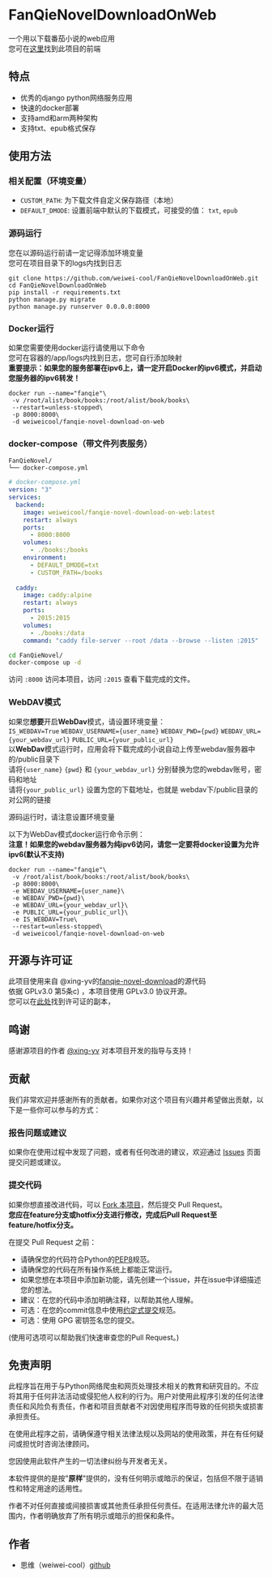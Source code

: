 # FanQieNovelDownloadOnWeb
一个用以下载番茄小说的web应用  
您可在[这里](https://github.com/weiwei-cool/FanQieNovelDownloadOnWebUI)找到此项目的前端

## 特点

 - 优秀的django python网络服务应用
 - 快速的docker部署
 - 支持amd和arm两种架构
 - 支持txt、epub格式保存

## 使用方法
### 相关配置（环境变量）
- `CUSTOM_PATH`: 为下载文件自定义保存路径（本地）
- `DEFAULT_DMODE`: 设置前端中默认的下载模式，可接受的值： `txt`, `epub`


### 源码运行
您在以源码运行前请一定记得添加环境变量  
您可在项目目录下的logs内找到日志  
```shell
git clone https://github.com/weiwei-cool/FanQieNovelDownloadOnWeb.git
cd FanQieNovelDownloadOnWeb
pip install -r requirements.txt
python manage.py migrate
python manage.py runserver 0.0.0.0:8000
```
### Docker运行

如果您需要使用docker运行请使用以下命令  
您可在容器的/app/logs内找到日志，您可自行添加映射  
**重要提示：如果您的服务部署在ipv6上，请一定开启Docker的ipv6模式，并启动您服务器的ipv6转发！**  

```shell
docker run --name="fanqie"\
 -v /root/alist/book/books:/root/alist/book/books\
 --restart=unless-stopped\
 -p 8000:8000\
 -d weiweicool/fanqie-novel-download-on-web
```

### docker-compose（带文件列表服务）

```
FanQieNovel/
└── docker-compose.yml
```

```yaml
# docker-compose.yml
version: "3"
services:
  backend:
    image: weiweicool/fanqie-novel-download-on-web:latest
    restart: always
    ports:
      - 8000:8000
    volumes:
      - ./books:/books
    environment:
      - DEFAULT_DMODE=txt
      - CUSTOM_PATH=/books
  
  caddy:
    image: caddy:alpine
    restart: always
    ports:
      - 2015:2015
    volumes:
      - ./books:/data
    command: "caddy file-server --root /data --browse --listen :2015"
```

```bash
cd FanQieNovel/
docker-compose up -d
```

访问 `:8000` 访问本项目，访问 `:2015` 查看下载完成的文件。

### WebDAV模式
如果您**想要**开启**WebDav**模式，请设置环境变量：  
`IS_WEBDAV=True` `WEBDAV_USERNAME={user_name}` `WEBDAV_PWD={pwd}` `WEBDAV_URL={your_webdav_url}`  `PUBLIC_URL={your_public_url}`  
以**WebDav**模式运行时，应用会将下载完成的小说自动上传至webdav服务器中的/public目录下   
请将`{user_name}` `{pwd}` 和 `{your_webdav_url}` 分别替换为您的webdav账号，密码和地址  
请将`{your_public_url}` 设置为您的下载地址，也就是 webdav下/public目录的对公网的链接  

源码运行时，请注意设置环境变量  

以下为WebDav模式docker运行命令示例：  
**注意！如果您的webdav服务器为纯ipv6访问，请您一定要将docker设置为允许ipv6(默认不支持)**  

```shell
docker run --name="fanqie"\
 -v /root/alist/book/books:/root/alist/book/books\
 -p 8000:8000\
 -e WEBDAV_USERNAME={user_name}\
 -e WEBDAV_PWD={pwd}\
 -e WEBDAV_URL={your_webdav_url}\
 -e PUBLIC_URL={your_public_url}\
 -e IS_WEBDAV=True\
 --restart=unless-stopped\
 -d weiweicool/fanqie-novel-download-on-web
```


## 开源与许可证
此项目使用来自 @xing-yv的[fanqie-novel-download](https://github.com/xing-yv/fanqie-novel-download)的源代码  
依据 GPLv3.0 第5条c) ，本项目使用 GPLv3.0 协议开源。  
您可以在[此处](https://www.gnu.org/licenses/gpl-3.0.html)找到许可证的副本， 

## 鸣谢
感谢源项目的作者 [@xing-yv](https://github.com/xing-yv) 对本项目开发的指导与支持！

## 贡献

我们非常欢迎并感谢所有的贡献者。如果你对这个项目有兴趣并希望做出贡献，以下是一些你可以参与的方式：

### 报告问题或建议

如果你在使用过程中发现了问题，或者有任何改进的建议，欢迎通过 [Issues](https://github.com/weiwei-cool/FanQieNovelDownloadOnWeb/issues) 页面提交问题或建议。

### 提交代码

如果你想直接改进代码，可以 [Fork 本项目](https://github.com/weiwei-cool/FanQieNovelDownloadOnWeb/fork)，然后提交 Pull Request。  
**您应在feature分支或hotfix分支进行修改，完成后Pull Request至feature/hotfix分支。**

在提交 Pull Request 之前：

- 请确保您的代码符合Python的[PEP8](https://www.python.org/dev/peps/pep-0008/)规范。
- 请确保您的代码在所有操作系统上都能正常运行。
- 如果您想在本项目中添加新功能，请先创建一个issue，并在issue中详细描述您的想法。
- 建议：在您的代码中添加明确注释，以帮助其他人理解。
- 可选：在您的commit信息中使用[约定式提交](https://www.conventionalcommits.org/zh-hans/v1.0.0/)规范。
- 可选：使用 GPG 密钥签名您的提交。  

(使用可选项可以帮助我们快速审查您的Pull Request。)

## 免责声明
此程序旨在用于与Python网络爬虫和网页处理技术相关的教育和研究目的。不应将其用于任何非法活动或侵犯他人权利的行为。用户对使用此程序引发的任何法律责任和风险负有责任，作者和项目贡献者不对因使用程序而导致的任何损失或损害承担责任。

在使用此程序之前，请确保遵守相关法律法规以及网站的使用政策，并在有任何疑问或担忧时咨询法律顾问。

您因使用此软件产生的一切法律纠纷与开发者无关。

本软件提供的是按"**原样**"提供的，没有任何明示或暗示的保证，包括但不限于适销性和特定用途的适用性。

作者不对任何直接或间接损害或其他责任承担任何责任。在适用法律允许的最大范围内，作者明确放弃了所有明示或暗示的担保和条件。


## 作者

 - 思维（weiwei-cool）[github](https://github.com/weiwei-cool)

